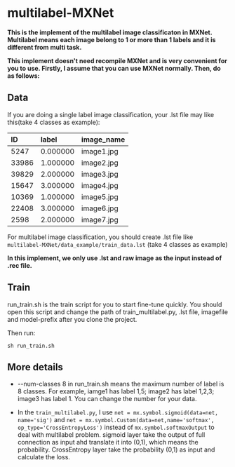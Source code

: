 # multilabel-MXNet
**This is the implement of the multilabel image classificaton in MXNet. Multilabel means each image belong to 1 or more than 1 labels and it is different from multi task.**

**This implement doesn't need recompile MXNet and is very convenient for you to use. Firstly, I assume that you can use MXNet normally. Then, do as follows:**

## Data
If you are doing a single label image classification, your .lst file may like this(take 4 classes as example):

|ID	|label   |      image_name|
|:------|:-------|:---------------| 
|5247	|0.000000|	image1.jpg|
|33986	|1.000000|	image2.jpg|
|39829	|2.000000|	image3.jpg|
|15647	|3.000000|	image4.jpg|
|10369	|1.000000|	image5.jpg|
|22408	|3.000000|	image6.jpg|
|2598	|2.000000|	image7.jpg|

For multilabel image classification, you should create .lst file like `multilabel-MXNet/data_example/train_data.lst` (take 4 classes as example)


**In this implement, we only use .lst and raw image as the input instead of .rec file.**


## Train
 run_train.sh is the train script for you to start fine-tune quickly. You should open this script and change the path of train_multilabel.py, .lst file, imagefile and model-prefix after you clone the project.

   Then run: 
```
sh run_train.sh
```

## More details

* --num-classes 8 in run_train.sh means the maximum number of label is 8 classes. For example, iamge1 has label 1,5; image2 has label 1,2,3; image3 has label 1. You can change the number for your data.

* In the `train_multilabel.py`, I use `net = mx.symbol.sigmoid(data=net, name='sig')` and `net = mx.symbol.Custom(data=net,name='softmax', op_type='CrossEntropyLoss')` instead of `mx.symbol.softmaxOutput` to deal with multilabel problem. sigmoid layer take the output of full connection as input ahd translate it into (0,1), which means the probability. CrossEntropy layer take the probability (0,1) as input and calculate the loss.


